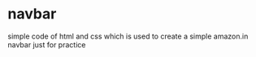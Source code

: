# navbar
simple code of html and css which is used to create a simple amazon.in navbar just for practice
